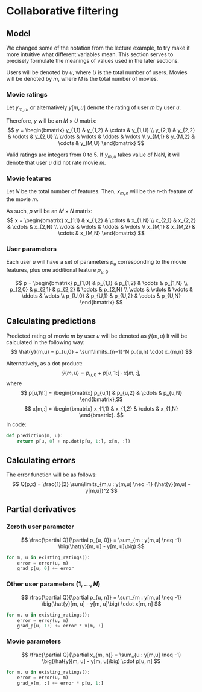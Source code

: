 # Collaborative filtering

## Model

We changed some of the notation from the lecture example, to try make it more intuitive what different variables mean.
This section serves to precisely formulate the meanings of values used in the later sections.

Users will be denoted by $u$, where $U$ is the total number of users.
Movies will be denoted by $m$, where $M$ is the total number of movies.

### Movie ratings

Let $y_{m,u}$, or alternatively $y[m,u]$ denote the rating of user $m$ by user $u$.

Therefore, $y$ will be an $M \times U$ matrix:
$$ y =
\begin{bmatrix}
y_{1,1} & y_{1,2} & \cdots & y_{1,U} \\
y_{2,1} & y_{2,2} & \cdots & y_{2,U} \\
\vdots & \vdots & \ddots & \vdots \\
y_{M,1} & y_{M,2} & \cdots & y_{M,U}
\end{bmatrix}
$$

Valid ratings are integers from 0 to 5.
If $y_{m,u}$ takes value of NaN, it will denote that user $u$ did not rate movie $m$.

### Movie features

Let $N$ be the total number of features.
Then, $x_{m,n}$ will be the $n$-th feature of the movie $m$.

As such, $p$ will be an $M \times N$ matrix:
$$ x =
\begin{bmatrix}
x_{1,1} & x_{1,2} & \cdots & x_{1,N} \\
x_{2,1} & x_{2,2} & \cdots & x_{2,N} \\
\vdots & \vdots & \ddots & \vdots \\
x_{M,1} & x_{M,2} & \cdots & x_{M,N}
\end{bmatrix}
$$

### User parameters

Each user $u$ will have a set of parameters $p_u$ corresponding to the movie features,
plus one additional feature $p_{u,0}$

$$ p =
\begin{bmatrix}
p_{1,0} & p_{1,1} & p_{1,2} & \cdots & p_{1,N} \\
p_{2,0} & p_{2,1} & p_{2,2} & \cdots & p_{2,N} \\
\vdots & \vdots & \vdots & \ddots & \vdots \\
p_{U,0} & p_{U,1} & p_{U,2} & \cdots & p_{U,N}
\end{bmatrix}
$$

## Calculating predictions

Predicted rating of movie $m$ by user $u$ will be denoted as $\hat{y}(m,u)$
It will be calculated in the following way:
$$
\hat{y}(m,u) = p_{u,0} + \sum\limits_{n=1}^N p_{u,n} \cdot x_{m,n}
$$

Alternatively, as a dot product:
$$
\hat{y}(m,u) = p_{u,0} + p[u,1\!:] \cdot x[m,:],
$$
where
$$
p[u,1\!:] = \begin{bmatrix}
p_{u,1} & p_{u,2} & \cdots & p_{u,N}
\end{bmatrix},$$
$$
x[m,:] = \begin{bmatrix}
x_{1,1} & x_{1,2} & \cdots & x_{1,N}
\end{bmatrix}.
$$
In code:

```python
def prediction(m, u):
    return p[u, 0] + np.dot(p[u, 1:], x[m, :])
```

## Calculating errors

The error function will be as follows:
$$
Q(p,x) = \frac{1}{2} \sum\limits_{m,u : y[m,u] \neq -1} (\hat{y}(m,u) - y[m,u])^2
$$

## Partial derivatives

### Zeroth user parameter

$$
\frac{\partial Q}{\partial p_{u, 0}} = \sum_{m : y[m,u] \neq -1} \big(\hat{y}[m, u] - y[m, u]\big)
$$

```python
for m, u in existing_ratings():
    error = error(u, m)
    grad_p[u, 0] += error
```

### Other user parameters ($1, \ldots, N$)

$$
\frac{\partial Q}{\partial p_{u, n}} = \sum_{m : y[m,u] \neq -1} \big(\hat{y}[m, u] - y[m, u]\big) \cdot x[m, n]
$$

```python
for m, u in existing_ratings():
    error = error(u, m)
    grad_p[u, 1:] += error * x[m, :]
```

### Movie parameters

$$
\frac{\partial Q}{\partial x_{m, n}} = \sum_{u : y[m,u] \neq -1} \big(\hat{y}[m, u] - y[m, u]\big) \cdot p[u, n]
$$

```python
for m, u in existing_ratings():
    error = error(u, m)
    grad_x[m, :] += error * p[u, 1:] 
```

